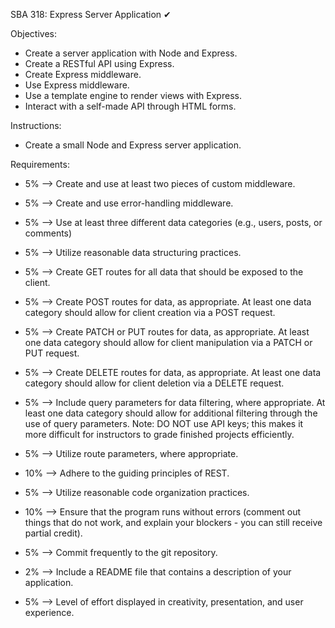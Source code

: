 SBA 318: Express Server Application ✔

Objectives:
  -  Create a server application with Node and Express.
  -  Create a RESTful API using Express.
  -  Create Express middleware.
  -  Use Express middleware.
  -  Use a template engine to render views with Express.
  -  Interact with a self-made API through HTML forms.

Instructions:
  -  Create a small Node and Express server application.

Requirements:
  -  5%  --> Create and use at least two pieces of custom middleware.
    
  -  5%  --> Create and use error-handling middleware.
    
  -  5%  --> Use at least three different data categories (e.g., users, posts, or comments)
    
  -  5%  --> Utilize reasonable data structuring practices.
    
  -  5%  --> Create GET routes for all data that should be exposed to the client.
    
  -  5%  --> Create POST routes for data, as appropriate. 
             At least one data category should allow for client creation via a POST request.
    
  -  5%  --> Create PATCH or PUT routes for data, as appropriate. 
             At least one data category should allow for client manipulation via a PATCH or PUT request.
    
  -  5%  --> Create DELETE routes for data, as appropriate. 
             At least one data category should allow for client deletion via a DELETE request.
    
  -  5%  --> Include query parameters for data filtering, where appropriate. 
             At least one data category should allow for additional filtering through the use of query parameters.
             Note: DO NOT use API keys; this makes it more difficult for instructors to grade finished projects efficiently.
    
  -  5%  --> Utilize route parameters, where appropriate.
    
  - 10%  --> Adhere to the guiding principles of REST.
    
  -  5%  --> Utilize reasonable code organization practices.
    
  - 10%  --> Ensure that the program runs without errors 
             (comment out things that do not work, and explain your blockers - you can still receive partial credit).
    
  -  5%  --> Commit frequently to the git repository.
    
  -  2%  --> Include a README file that contains a description of your application.
    
  -  5%  --> Level of effort displayed in creativity, presentation, and user experience.
